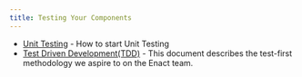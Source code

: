 ```yaml
---
title: Testing Your Components
---
```


*   [Unit Testing](./unit-testing/index.md) - How to start Unit Testing
*   [Test Driven Development(TDD)](./test-driven-development/index.md) - This document describes the test-first methodology
we aspire to on the Enact team.